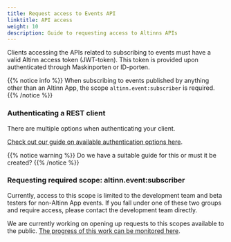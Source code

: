 ```yaml
---
title: Request access to Events API
linktitle: API access
weight: 10
description: Guide to requesting access to Altinns APIs
---
```


Clients accessing the APIs related to subscribing to events must have a valid Altinn access token (JWT-token). 
This token is provided upon authenticated through Maskinporten or ID-porten. 

{{% notice info %}}
When subscribing to events published by anything other than an Altinn App,
the scope `altinn.event:subscriber` is required. 
{{% /notice %}}



### Authenticating a REST client

There are multiple options when authenticating your client. 

[Check out our guide on available authentication options here]().
     
{{% notice warning %}}
Do we have a suitable guide for this or must it be created? 
{{% /notice %}}


### Requesting required scope: altinn.event:subscriber

Currently, access to this scope is limited to the development team and beta testers for non-Altinn App events. 
If you fall under one of these two groups and require access, please contact the development team directly. 

We are currently working on opening up requests to this scopes available to the public. 
[The progress of this work can be monitored here](https://github.com/Altinn/altinn-events/issues/142).



